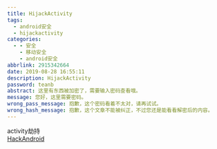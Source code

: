 ```yaml
---
title: HijackActivity
tags:
  - android安全
  - hijackactivity
categories:
  - - 安全
    - 移动安全
    - android安全
abbrlink: 2915342664
date: 2019-08-28 16:55:11
description: HijackActivity
password: teanb
abstract: 这里有东西被加密了，需要输入密码查看哦。
message: 您好，这里需要密码。
wrong_pass_message: 抱歉，这个密码看着不太对，请再试试。
wrong_hash_message: 抱歉，这个文章不能被纠正，不过您还是能看看解密后的内容。
---
```


activity劫持  
[HackAndroid](https://github.com/ZJsnowman/HackAndroid)  
